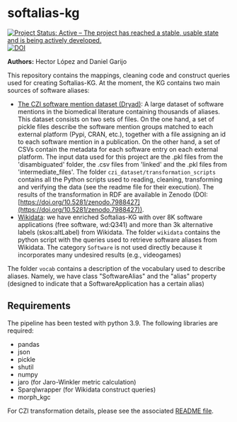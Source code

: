 # softalias-kg
[![Project Status: Active – The project has reached a stable, usable state and is being actively developed.](https://www.repostatus.org/badges/latest/active.svg)](https://www.repostatus.org/#active) [![DOI](https://zenodo.org/badge/DOI/10.5281/zenodo.8341333.svg)](https://doi.org/10.5281/zenodo.8341333)


**Authors:** Hector López and Daniel Garijo


This repository contains the mappings, cleaning code and construct queries used for creating Softalias-KG. At the moment, the KG contains two main sources of software aliases:

- [The CZI software mention dataset (Dryad)](https://datadryad.org/stash/dataset/doi:10.5061/dryad.6wwpzgn2c): A large dataset of software mentions in the biomedical literature containing thousands of aliases. This dataset consists on two sets of files. On the one hand, a set of pickle files describe the software mention groups matched to each external platform (Pypi, CRAN, etc.), together with a file assigning an id to each software mention in a publication. On the other hand, a set of CSVs contain the metadata for each software entry on each external platform. The input data used for this project are the .pkl files from the 'disambiguated' folder, the .csv files from 'linked' and the .pkl files from 'intermediate_files'. The folder `czi_dataset/transformation_scripts` contains all the Python scripts used to  reading, cleaning, transforming and verifying the data (see the readme file for their execution). The results of the transformation in RDF are available in Zenodo (DOI: [https://doi.org/10.5281/zenodo.7988427](https://doi.org/10.5281/zenodo.7988427)). 
- [Wikidata](https://wikidata.org/): we have enriched Softalias-KG with over 8K software applications (free software, wd:Q341) and more than 3k alternative labels (skos:altLabel) from Wikidata. The folder `wikidata` contains the python script with the queries used to retrieve software aliases from Wikidata. The category `Software` is not used directly because it incorporates many undesired results (e.g., videogames)

The folder `vocab` contains a description of the vocabulary used to describe aliases. Namely, we have class "SoftwareAlias" and the "alias" property (designed to indicate that a SoftwareApplication has a certain alias)

## Requirements
The pipeline has been tested with python 3.9. The following libraries are required:

- pandas
- json
- pickle
- shutil
- numpy
- jaro (for Jaro-Winkler metric calculation)
- Sparqlwrapper (for Wikidata construct queries)
- morph_kgc

For CZI transformation details, please see the associated [README file](https://github.com/SoftwareUnderstanding/softalias-kg/tree/main/czi_dataset/transformation_scripts#readme).
